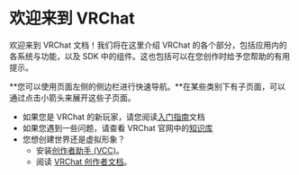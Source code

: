 # 欢迎来到 VRChat

欢迎来到 VRChat 文档！我们将在这里介绍 VRChat 的各个部分，包括应用内的各系统与功能，以及 SDK 中的组件。这也包括可以在您创作时给予您帮助的有用提示。

**您可以使用页面左侧的侧边栏进行快速导航。**在某些类别下有子页面，可以通过点击小箭头来展开这些子页面。

- 如果您是 VRChat 的新玩家，请您阅读[入门指南](./getting-started.md)文档
- 如果您遇到一些问题，请查看 VRChat 官网中的[知识库](http://help.vrchat.com/)
- 您想创建世界还是虚拟形象？
  - 安装[创作者助手 (VCC)](https://vrchat.com/download/vcc)。
  - 阅读 [VRChat 创作者文档](/creators.vrchat.com/index.md)。
